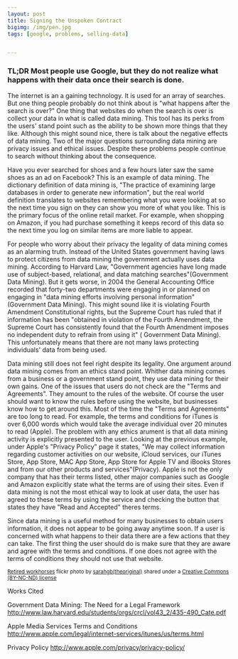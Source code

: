 ```yaml
---
layout: post
title: Signing the Unspoken Contract
bigimg: /img/pen.jpg
tags: [google, problems, selling-data]


---
```

### TL;DR Most people use Google, but they do not realize what happens with their data once their search is done.

The internet is an a gaining technology. It is used for an array of searches. But one thing people probably do not think about is "what happens after the search is over?" One thing that websites do when the search is over is collect your data in what is called data mining. This tool has its perks from the users' stand point such as the ability to be shown more things that they like. Although this might sound nice, there is talk about the negative effects of data mining. Two of the major questions surrounding data mining are privacy issues and ethical issues. Despite these problems people continue to search without thinking about the consequence.

Have you ever searched for shoes and a few hours later saw the same shoes as an ad on Facebook? This is an example of data mining. The dictionary definition of data mining is, "The practice of examining large databases in order to generate new information", but the real world definition translates to websites remembering what you were looking at so the next time you sign on they can show you more of what you like. This is the primary focus of the online retail market. For example, when shopping on Amazon, if you had purchase something it keeps record of this data so the next time you log on similar items are more liable to appear.  

For people who worry about their privacy the legality of data mining comes as an alarming truth. Instead of the United States government having laws to protect citizens from data mining the government actually uses data mining. According to Harvard Law, "Government agencies have long made use of subject-based, relational, and data matching searches"(Government Data Mining). But it gets worse, in 2004 the General Accounting Office recorded that forty-two departments were engaging in or planned on engaging in "data mining efforts involving personal information" (Government Data Mining). This might sound like it is violating Fourth Amendment Constitutional rights, but the Supreme Court has ruled that if information has been "obtained in violation of the Fourth Amendment, the Supreme Court has consistently found that the Fourth Amendment imposes no independent duty to refrain from using it" ( Government Data Mining). This unfortunately means that there are not many laws protecting individuals' data from being used.

Data mining still does not feel right despite its legality. One argument around data mining comes from an ethics stand point. Whither data mining comes from a business or a government stand point, they use data mining for their own gains. One of the issues that users do not check are the "Terms and Agreements". They amount to the rules of the website. Of course the user should want to know the rules before using the website, but businesses know how to get around this. Most of the time the "Terms and Agreements" are too long to read. For example, the terms and conditions for iTunes is over 6,000 words which would take the average individual over 20 minutes to read (Apple). The problem with any ethics arument is that all data mining activity is explicitly presented to the user. Looking at the previous example, under Apple's "Privacy Policy" page it states, "We may collect information regarding customer activities on our website, iCloud services, our iTunes Store, App Store, MAC App Store, App Store for Apple TV and iBooks Stores and from our other products and services"(Privacy). Apple is not the only company that has their terms listed, other major companies such as Google and Amazon explicitly state what the terms are of using their sites. Even if data mining is not the most ethical way to look at user data, the user has agreed to these terms by using the service and checking the button that states they have "Read and Accepted" theres terms.

Since data mining is a useful method for many businesses to obtain users information, it does not appear to be going away anytime soon. If a user is concerned with what happens to their data there are a few actions that they can take. The first thing the user should do is make sure that they are aware and agree with the terms and conditions. If one does not agree with the terms of conditions they should not use that website. 

<small>
<a title="Retired workhorses" href="https://flickr.com/photos/sarahgb/12276770436">Retired workhorses</a> flickr photo by <a href="https://flickr.com/people/sarahgb">sarahgb(theoriginal)</a> shared under a <a href="https://creativecommons.org/licenses/by-nc-nd/2.0/">Creative Commons (BY-NC-ND) license</a> </small>

Works Cited

Government Data Mining: The Need for a Legal Framework
http://www.law.harvard.edu/students/orgs/crcl/vol43_2/435-490_Cate.pdf

Apple Media Services Terms and Conditions
http://www.apple.com/legal/internet-services/itunes/us/terms.html

Privacy Policy
http://www.apple.com/privacy/privacy-policy/
